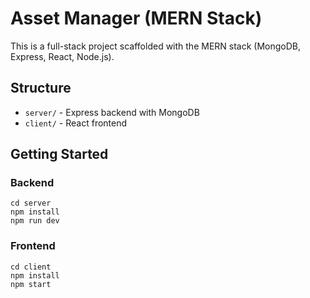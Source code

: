 # Asset Manager (MERN Stack)

This is a full-stack project scaffolded with the MERN stack (MongoDB, Express, React, Node.js).

## Structure
- `server/` - Express backend with MongoDB
- `client/` - React frontend

## Getting Started

### Backend
```
cd server
npm install
npm run dev
```

### Frontend
```
cd client
npm install
npm start
```
